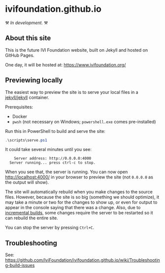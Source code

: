 # ivifoundation.github.io

⚒️ *In development.* ⚒️

## About this site

This is the future IVI Foundation website, built on Jekyll and hosted on GitHub Pages.

One day, it will be hosted at: <https://www.ivifoundation.org/>

## Previewing locally

The easiest way to preview the site is to serve your local files in a [jekyll/jekyll](https://github.com/envygeeks/jekyll-docker) container.

Prerequisites:

- Docker
- `pwsh` (not necessary on Windows; `powershell.exe` comes pre-installed)

Run this in PowerShell to build and serve the site:

```powershell
.\scripts\serve.ps1
```

It could take several minutes until you see:

```
    Server address: http://0.0.0.0:4000
  Server running... press ctrl-c to stop.
```

When you see that, the server is running. You can now open <http://localhost:4000/> in your browser to preview the site (not `0.0.0.0` as the output will show).

The site will automatically rebuild when you make changes to the source files. However, because the site is so big (something we should optimize), it may take a minute or two for the changes to show up, or even for output to appear in the console saying that there was a change. Also, due to [incremental builds](https://jekyllrb.com/docs/configuration/incremental-regeneration/), some changes require the server to be restarted so it can rebuild the entire site.

You can stop the server by pressing `Ctrl+C`.

## Troubleshooting

See: <https://github.com/IviFoundation/ivifoundation.github.io/wiki/Troubleshooting-build-issues>
